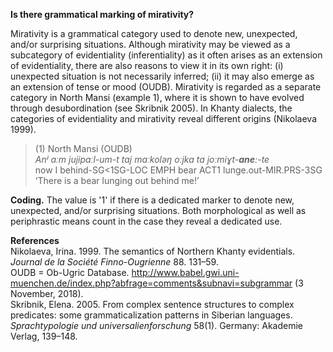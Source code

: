 **Is there grammatical marking of mirativity?**

Mirativity is a grammatical category used to denote new, unexpected, and/or surprising situations. Although mirativity may be viewed as a subcategory of evidentiality (inferentiality) as it often arises as an extension of evidentiality, there are also reasons to view it in its own right: (i) unexpected situation is not necessarily inferred; (ii) it may also emerge as an extension of tense or mood (OUDB). Mirativity is regarded as a separate category in North Mansi (example 1), where it is shown to have evolved through desubordination (see Skribnik 2005). In Khanty dialects, the categories of evidentiality and mirativity reveal different origins (Nikolaeva 1999).

>(1) North Mansi (OUDB)<br/>
>*Anʲ aːm jujipaːl-um-t taj maːkoləŋ oːjka ta joːmiɣt-**aneː**-te*<br/>
>now  I  behind-SG<1SG-LOC EMPH bear ACT1 lunge.out-MIR.PRS-3SG<br/>
>‘There is a bear lunging out behind meǃ’

**Coding.** The value is '1' if there is a dedicated marker to denote new, unexpected, and/or surprising situations. Both morphological as well as periphrastic means count in the case they reveal a dedicated use.

**References**<br/>
Nikolaeva, Irina. 1999. The semantics of Northern Khanty evidentials. *Journal de la Société Finno-Ougrienne* 88. 131–59.<br/>
OUDB = Ob-Ugric Database. http://www.babel.gwi.uni-muenchen.de/index.php?abfrage=comments&subnavi=subgrammar (3 November, 2018).<br/>
Skribnik, Elena. 2005. From complex sentence structures to complex predicates: some grammaticalization patterns in Siberian languages. *Sprachtypologie und universalienforschung* 58(1). Germany: Akademie Verlag, 139–148.<br/>
